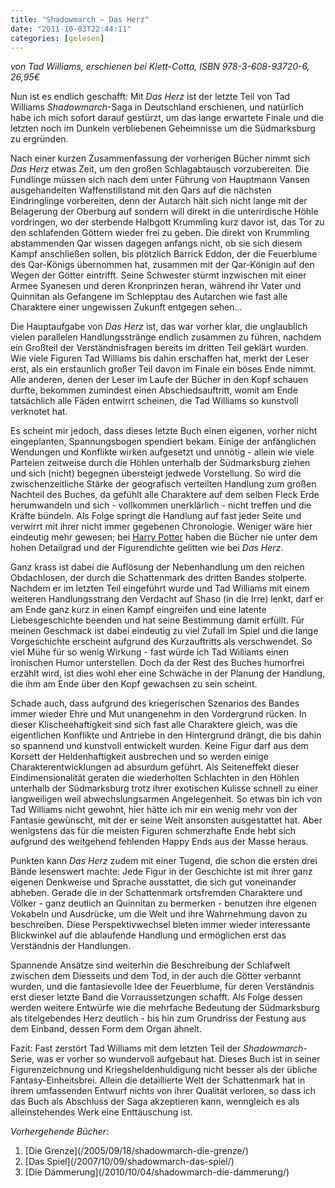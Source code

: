 ```yaml
---
title: "Shadowmarch – Das Herz"
date: "2011-10-03T22:44:11"
categories: [gelesen]
---
```


*von Tad Williams,
erschienen bei Klett-Cotta, ISBN 978-3-608-93720-6, 26,95€*

Nun ist es endlich geschafft: Mit *Das Herz* ist der letzte Teil von Tad Williams *Shadowmarch*-Saga in Deutschland erschienen, und natürlich habe ich mich sofort darauf gestürzt, um das lange erwartete Finale und die letzten noch im Dunkeln verbliebenen Geheimnisse um die Südmarksburg zu ergründen.

Nach einer kurzen Zusammenfassung der vorherigen Bücher nimmt sich *Das Herz* etwas Zeit, um den großen Schlagabtausch vorzubereiten. Die Fundlinge müssen sich nach dem unter Führung von Hauptmann Vansen ausgehandelten Waffenstillstand mit den Qars auf die nächsten Eindringlinge vorbereiten, denn der Autarch hält sich nicht lange mit der Belagerung der Oberburg auf sondern will direkt in die unterirdische Höhle vordringen, wo der sterbende Halbgott Krummling kurz davor ist, das Tor zu den schlafenden Göttern wieder frei zu geben. Die direkt von Krummling abstammenden Qar wissen dagegen anfangs nicht, ob sie sich diesem Kampf anschließen sollen, bis plötzlich Barrick Eddon, der die Feuerblume des Qar-Königs übernommen hat, zusammen mit der Qar-Königin auf den Wegen der Götter eintrifft. Seine Schwester stürmt inzwischen mit einer Armee Syanesen und deren Kronprinzen heran, während ihr Vater und Quinnitan als Gefangene im Schlepptau des Autarchen wie fast alle Charaktere einer ungewissen Zukunft entgegen sehen...

Die Hauptaufgabe von *Das Herz* ist, das war vorher klar, die unglaublich vielen parallelen Handlungsstränge endlich zusammen zu führen, nachdem ein Großteil der Verständnisfragen bereits im dritten Teil geklärt wurden. Wie viele Figuren Tad Williams bis dahin erschaffen hat, merkt der Leser erst, als ein erstaunlich großer Teil davon im Finale ein böses Ende nimmt. Alle anderen, denen der Leser im Laufe der Bücher in den Kopf schauen durfte, bekommen zumindest einen Abschiedsauftritt, womit am Ende tatsächlich alle Fäden entwirrt scheinen, die Tad Williams so kunstvoll verknotet hat.

Es scheint mir jedoch, dass dieses letzte Buch einen eigenen, vorher nicht eingeplanten, Spannungsbogen spendiert bekam. Einige der anfänglichen Wendungen und Konflikte wirken aufgesetzt und unnötig - allein wie viele Parteien zeitweise durch die Höhlen unterhalb der Südmarksburg ziehen und sich (nicht) begegnen übersteigt jedwede Vorstellung. So wird die zwischenzeitliche Stärke der geografisch verteilten Handlung zum großen Nachteil des Buches, da gefühlt alle Charaktere auf dem selben Fleck Erde herumwandeln und sich - vollkommen unerklärlich - nicht treffen und die Kräfte bündeln. Als Folge springt die Handlung auf fast jeder Seite und verwirrt mit ihrer nicht immer gegebenen Chronologie. Weniger wäre hier eindeutig mehr gewesen; bei [Harry Potter](/2008/11/23/harry-potter-and-the-deathly-hallows/) haben die Bücher nie unter dem hohen Detailgrad und der Figurendichte gelitten wie bei *Das Herz*.

Ganz krass ist dabei die Auflösung der Nebenhandlung um den reichen Obdachlosen, der durch die Schattenmark des dritten Bandes stolperte. Nachdem er im letzten Teil eingeführt wurde und Tad Williams mit einem weiteren Handlungsstrang den Verdacht auf Shaso (in die Irre) lenkt, darf er am Ende ganz kurz in einen Kampf eingreifen und eine latente Liebesgeschichte beenden und hat seine Bestimmung damit erfüllt. Für meinen Geschmack ist dabei eindeutig zu viel Zufall im Spiel und die lange Vorgeschichte erscheint aufgrund des Kurzauftritts als verschwendet. So viel Mühe für so wenig Wirkung - fast würde ich Tad Williams einen ironischen Humor unterstellen. Doch da der Rest des Buches humorfrei erzählt wird, ist dies wohl eher eine Schwäche in der Planung der Handlung, die ihm am Ende über den Kopf gewachsen zu sein scheint.

Schade auch, dass aufgrund des kriegerischen Szenarios des Bandes immer wieder Ehre und Mut unangenehm in den Vordergrund rücken. In dieser Klischeehaftigkeit sind sich fast alle Charaktere gleich, was die eigentlichen Konflikte und Antriebe in den Hintergrund drängt, die bis dahin so spannend und kunstvoll entwickelt wurden. Keine Figur darf aus dem Korsett der Heldenhaftigkeit ausbrechen und so werden einige Charakterentwicklungen ad absurdum geführt. Als Seiteneffekt dieser Eindimensionalität geraten die wiederholten Schlachten in den Höhlen unterhalb der Südmarksburg trotz ihrer exotischen Kulisse schnell zu einer langweiligen weil abwechslungsarmen Angelegenheit. So etwas bin ich von Tad Williams nicht gewohnt, hier hätte ich mir ein wenig mehr von der Fantasie gewünscht, mit der er seine Welt ansonsten ausgestattet hat. Aber wenigstens das für die meisten Figuren schmerzhafte Ende hebt sich aufgrund des weitgehend fehlenden Happy Ends aus der Masse heraus.

Punkten kann *Das Herz* zudem mit einer Tugend, die schon die ersten drei Bände lesenswert machte: Jede Figur in der Geschichte ist mit ihrer ganz eigenen Denkweise und Sprache ausstattet, die sich gut voneinander abheben. Gerade die in der Schattenmark ortsfremden Charaktere und Völker - ganz deutlich an Quinnitan zu bermerken - benutzen ihre eigenen Vokabeln und Ausdrücke, um die Welt und ihre Wahrnehmung davon zu beschreiben. Diese Perspektivwechsel bieten immer wieder interessante Blickwinkel auf die ablaufende Handlung und ermöglichen erst das Verständnis der Handlungen.

Spannende Ansätze sind weiterhin die Beschreibung der Schlafwelt zwischen dem Diesseits und dem Tod, in der auch die Götter verbannt wurden, und die fantasievolle Idee der Feuerblume, für deren Verständnis erst dieser letzte Band die Vorraussetzungen schafft. Als Folge dessen werden weitere Entwürfe wie die mehrfache Bedeutung der Südmarksburg als titelgebendes Herz deutlich - bis hin zum Grundriss der Festung aus dem Einband, dessen Form dem Organ ähnelt.

Fazit: Fast zerstört Tad Williams mit dem letzten Teil der *Shadowmarch*-Serie, was er vorher so wundervoll aufgebaut hat. Dieses Buch ist in seiner Figurenzeichnung und Kriegsheldenhuldigung nicht besser als der übliche Fantasy-Einheitsbrei. Allein die detaillierte Welt der Schattenmark hat in ihrem umfassenden Entwurf nichts von ihrer Qualität verloren, so dass ich das Buch als Abschluss der Saga akzeptieren kann, wenngleich es als alleinstehendes Werk eine Enttäuschung ist.

*Vorhergehende Bücher:*
<ol>
<li>[Die Grenze](/2005/09/18/shadowmarch-die-grenze/)</li>
<li>[Das Spiel](/2007/10/09/shadowmarch-das-spiel/)</li>
<li>[Die Dämmerung](/2010/10/04/shadowmarch-die-dammerung/)</li>
</ol>
